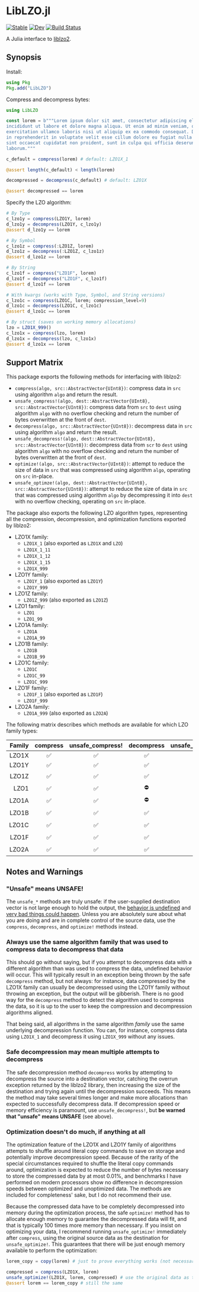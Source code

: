 # LibLZO.jl

[![Stable](https://img.shields.io/badge/docs-stable-blue.svg)](https://reallyasi9.github.io/LibLZO.jl/stable/)
[![Dev](https://img.shields.io/badge/docs-dev-blue.svg)](https://reallyasi9.github.io/LibLZO.jl/dev/)
[![Build Status](https://github.com/reallyasi9/LibLZO.jl/actions/workflows/CI.yml/badge.svg?branch=main)](https://github.com/reallyasi9/LibLZO.jl/actions/workflows/CI.yml?query=branch%3Amain)

A Julia interface to [liblzo2](https://www.oberhumer.com/opensource/lzo/).

## Synopsis

Install:

```julia
using Pkg
Pkg.add("LibLZO")
```

Compress and decompress bytes:

```julia
using LibLZO

const lorem = b"""Lorem ipsum dolor sit amet, consectetur adipiscing elit, sed do eiusmod tempor
incididunt ut labore et dolore magna aliqua. Ut enim ad minim veniam, quis nostrud
exercitation ullamco laboris nisi ut aliquip ex ea commodo consequat. Duis aute irure dolor
in reprehenderit in voluptate velit esse cillum dolore eu fugiat nulla pariatur. Excepteur
sint occaecat cupidatat non proident, sunt in culpa qui officia deserunt mollit anim id est
laborum."""

c_default = compress(lorem) # default: LZO1X_1

@assert length(c_default) < length(lorem)

decompressed = decompress(c_default) # default: LZO1X

@assert decompressed == lorem
```

Specify the LZO algorithm:

```julia
# By Type
c_lzo1y = compress(LZO1Y, lorem)
d_lzo1y = decompress(LZO1Y, c_lzo1y)
@assert d_lzo1y == lorem

# By Symbol
c_lzo1z = compress(:LZO1Z, lorem)
d_lzo1z = decompress(:LZO1Z, c_lzo1z)
@assert d_lzo1z == lorem

# By String
c_lzo1f = compress("LZO1F", lorem)
d_lzo1f = decompress("LZO1F", c_lzo1f)
@assert d_lzo1f == lorem

# With kwargs (works with Type, Symbol, and String versions)
c_lzo1c = compress(LZO1C, lorem; compression_level=9)
d_lzo1c = decompress(LZO1C, c_lzo1c)
@assert d_lzo1c == lorem

# By struct (saves on working memory allocations)
lzo = LZO1X_999()
c_lzo1x = compress(lzo, lorem)
d_lzo1x = decompress(lzo, c_lzo1x)
@assert d_lzo1x == lorem
```

## Support Matrix

This package exports the following methods for interfacing with liblzo2:

- `compress(algo, src::AbstractVector{UInt8})`: compress data in `src` using algorithm `algo` and return the result.
- `unsafe_compress!(algo, dest::AbstractVector{UInt8}, src::AbstractVector{UInt8})`: compress data from `src` to `dest` using algorithm `algo` with no overflow checking and return the number of bytes overwritten at the front of `dest`.
- `decompress(algo, src::AbstractVector{UInt8})`: decompress data in `src` using algorithm `algo` and return the result.
- `unsafe_decompress!(algo, dest::AbstractVector{UInt8}, src::AbstractVector{UInt8})`: decompress data from `scr` to `dest` using algorithm `algo` with no overflow checking and return the number of bytes overwritten at the front of `dest`.
- `optimize!(algo, src::AbstractVector{UInt8})`: attempt to reduce the size of data in `src` that was compressed using algorithm `algo`, operating on `src` in-place.
- `unsafe_optimze!(algo, dest::AbstractVector{UInt8}, src::AbstractVector{UInt8})`: attempt to reduce the size of data in `src` that was compressed using algorithm `algo` by decompressing it into `dest` with no overflow checking, operating on `src` in-place.

The package also exports the following LZO algorithm types, representing all the compression, decompression, and optimization functions exported by liblzo2:

- LZO1X family:
  - `LZO1X_1` (also exported as `LZO1X` and `LZO`)
  - `LZO1X_1_11`
  - `LZO1X_1_12`
  - `LZO1X_1_15`
  - `LZO1X_999`
- LZO1Y family:
  - `LZO1Y_1` (also exported as `LZO1Y`)
  - `LZO1Y_999`
- LZO1Z family:
  - `LZO1Z_999` (also exported as `LZO1Z`)
- LZO1 family:
  - `LZO1`
  - `LZO1_99`
- LZO1A family:
  - `LZO1A`
  - `LZO1A_99`
- LZO1B family:
  - `LZO1B`
  - `LZO1B_99`
- LZO1C family:
  - `LZO1C`
  - `LZO1C_99`
  - `LZO1C_999`
- LZO1F family:
  - `LZO1F_1` (also exported as `LZO1F`)
  - `LZO1F_999`
- LZO2A family:
  - `LZO1A_999` (also exported as `LZO2A`)

The following matrix describes which methods are available for which LZO family types:

| Family | compress | unsafe_compress! | decompress | unsafe_decompress! | optimize! | unsafe_optimize! |
|-------:|:--------:|:----------------:|:----------:|:------------------:|:---------:|:----------------:|
| LZO1X | ✅ | ✅ | ✅ | ✅ | ✅ | ✅ |
| LZO1Y | ✅ | ✅ | ✅ | ✅ | ✅ | ✅ |
| LZO1Z | ✅ | ✅ | ✅ | ✅ | ⛔ | ⛔ |
| LZO1 | ✅ | ✅ | ⛔ | ✅ | ⛔ | ⛔ |
| LZO1A | ✅ | ✅ | ⛔ | ✅ | ⛔ | ⛔ |
| LZO1B | ✅ | ✅ | ✅ | ✅ | ⛔ | ⛔ |
| LZO1C | ✅ | ✅ | ✅ | ✅ | ⛔ | ⛔ |
| LZO1F | ✅ | ✅ | ✅ | ✅ | ⛔ | ⛔ |
| LZO2A | ✅ | ✅ | ✅ | ✅ | ⛔ | ⛔ |

## Notes and Warnings

### "Unsafe" means UNSAFE!
The `unsafe_*` methods are truly unsafe: if the user-supplied destination vector is not large enough to hold the output, the [behavior is undefined](https://en.cppreference.com/w/c/language/behavior) and [very bad things could happen](https://devblogs.microsoft.com/oldnewthing/20140627-00/?p=633). Unless you are absolutely sure about what you are doing and are in complete control of the source data, use the `compress`, `decompress`, and `optimize!` methods instead.

### Always use the same algorithm family that was used to compress data to decompress that data
This should go without saying, but if you attempt to decompress data with a different algorithm than was used to compress the data, undefined behavior will occur. This will typically result in an exception being thrown by the safe `decompress` method, but not always: for instance, data compressed by the LZO1X family can usually be decompressed using the LZO1Y family without throwing an exception, but the output will be gibberish. There is no good way for the `decompress` method to detect the algorithm used to compress the data, so it is up to the user to keep the compression and decompression algorithms aligned.

That being said, all algorithms in the same algorithm _family_ use the same underlying decompression function. You can, for instance, compress data using `LZO1X_1` and decompress it using `LZO1X_999` without any issues.

### Safe decompression may mean multiple attempts to decompress
The safe decompression method `decompress` works by attempting to decompress the source into a destination vector, catching the overrun exception returned by the liblzo2 library, then increasing the size of the destination and trying again until the decompression succeeds. This means the method may take several times longer and make more allocations than expected to successfully decompress data. If decompression speed or memory efficiency is paramount, use `unsafe_decompress!`, but **be warned that "unsafe" means UNSAFE** (see above).

### Optimization doesn't do much, if anything at all
The optimization feature of the LZO1X and LZO1Y family of algorithms attempts to shuffle around literal copy commands to save on storage and potentially improve decompression speed. Because of the rarity of the special circumstances required to shuffle the literal copy commands around, optimization is expected to reduce the number of bytes necessary to store the compressed data by at most 0.01%, and benchmarks I have performed on modern processors show no difference in decompression speeds between optimized and unoptimized data. The methods are included for completeness' sake, but I do not recommend their use.

Because the compressed data have to be completely decompressed into memory during the optimization process, the safe `optimize!` method has to allocate enough memory to guarantee the decompressed data will fit, and that is typically 100 times more memory than necessary. If you insist on optimizing your data, I recommend running `unsafe_optimize!` immediately after `compress`, using the original source data as the destination for `unsafe_optimize!`. This guarantees that there will be just enough memory available to perform the optimization:

```julia
lorem_copy = copy(lorem) # just to prove everything works (not necessary in production)

compressed = compress(LZO1X, lorem)
unsafe_optimize!(LZO1X, lorem, compressed) # use the original data as the output location for the decompression
@assert lorem == lorem_copy # still the same
```